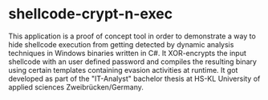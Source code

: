 # shellcode-crypt-n-exec

This application is a proof of concept tool in order to demonstrate a way to hide shellcode execution from getting detected by dynamic analysis techniques in Windows binaries written in C#. It XOR-encrypts the input shellcode with an user defined password and compiles the resulting binary using certain templates containing evasion activities at runtime. It got developed as part of the "IT-Analyst" bachelor thesis at HS-KL University of applied sciences Zweibrücken/Germany.

